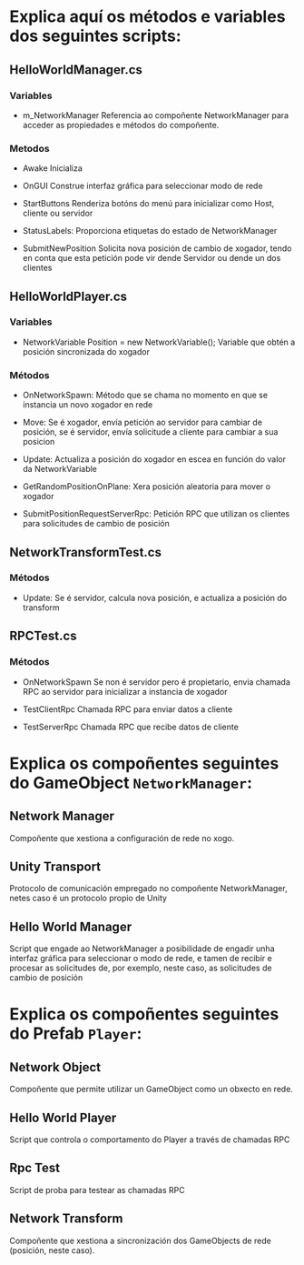 # Explica aquí os métodos e variables dos seguintes scripts:

## HelloWorldManager.cs

### Variables

- m_NetworkManager
  Referencia ao compoñente NetworkManager para acceder as propiedades e métodos do compoñente.

### Metodos

- Awake
  Inicializa

- OnGUI
  Construe interfaz gráfica para seleccionar modo de rede

- StartButtons
  Renderiza botóns do menú para inicializar como Host, cliente ou servidor

- StatusLabels:
  Proporciona etiquetas do estado de NetworkManager

- SubmitNewPosition
  Solicita nova posición de cambio de xogador, tendo en conta que esta petición pode vir dende Servidor ou dende un dos clientes

## HelloWorldPlayer.cs

### Variables

- NetworkVariable<Vector3> Position = new NetworkVariable<Vector3>();
  Variable que obtén a posición sincronizada do xogador

### Métodos

- OnNetworkSpawn:
  Método que se chama no momento en que se instancia un novo xogador en rede

- Move:
  Se é xogador, envía petición ao servidor para cambiar de posición, se é servidor, envía solicitude a cliente para cambiar a sua posicion

- Update:
  Actualiza a posición do xogador en escea en función do valor da NetworkVariable

- GetRandomPositionOnPlane:
  Xera posición aleatoria para mover o xogador

- SubmitPositionRequestServerRpc:
  Petición RPC que utilizan os clientes para solicitudes de cambio de posición

## NetworkTransformTest.cs

### Métodos

- Update:
  Se é servidor, calcula nova posición, e actualiza a posición do transform

## RPCTest.cs

### Métodos

- OnNetworkSpawn
  Se non é servidor pero é propietario, envia chamada RPC ao servidor para inicializar a instancia de xogador

- TestClientRpc
  Chamada RPC para enviar datos a cliente

- TestServerRpc
  Chamada RPC que recibe datos de cliente

# Explica os compoñentes seguintes do GameObject `NetworkManager`:

## Network Manager

Compoñente que xestiona a configuración de rede no xogo.

## Unity Transport

Protocolo de comunicación empregado no compoñente NetworkManager, netes caso é un protocolo propio de Unity

## Hello World Manager

Script que engade ao NetworkManager a posibilidade de engadir unha interfaz gráfica para seleccionar o modo de rede, e tamen de recibir e procesar as solicitudes de, por exemplo, neste caso, as solicitudes de cambio de posición

# Explica os compoñentes seguintes do Prefab `Player`:

## Network Object

Compoñente que permite utilizar un GameObject como un obxecto en rede.

## Hello World Player

Script que controla o comportamento do Player a través de chamadas RPC

## Rpc Test

Script de proba para testear as chamadas RPC

## Network Transform

Compoñente que xestiona a sincronización dos GameObjects de rede (posición, neste caso).
